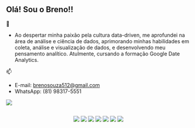 ## Olá! Sou o Breno!!

📕
- Ao despertar minha paixão pela cultura data-driven, me aprofundei na área de análise e ciência de dados, aprimorando minhas habilidades em coleta, análise e visualização de dados, e desenvolvendo meu pensamento analítico. Atulmente, cursando a formação Google Date Analytics.

📫 
- E-mail: brenosouza512@gmail.com
- WhatsApp: (81) 98317-5551
 <html>
    <div style="display: inline_block">
       <a href="https://www.linkedin.com/in/breno-sz/" target="_blank"><img src="https://img.shields.io/badge/LinkedIn-0077B5?style=for-the-badge&logo=linkedin&logoColor=white" ></a>
    </div>

  ##

 <div style="display: inline_block" align="center">
      <a><img src="https://img.shields.io/badge/Tableau-E97627?style=for-the-badge&logo=Tableau&logoColor=white" target="_blank"></a>
      <a><img src="https://img.shields.io/badge/PowerBI-F2C811?style=for-the-badge&logo=Power%20BI&logoColor=white" target="_blank"></a>
      <a><img src="https://img.shields.io/badge/MySQL-005C84?style=for-the-badge&logo=mysql&logoColor=white" target="_blank"></a>
      <a><img src="https://img.shields.io/badge/Markdown-000000?style=for-the-badge&logo=markdown&logoColor=white" target="_blank"></a>
      <a></a><img src="https://img.shields.io/badge/Python-FFD43B?style=for-the-badge&logo=python&logoColor=blue" target="_blank"></a>
      <a><img src="https://img.shields.io/badge/Colab-F9AB00?style=for-the-badge&logo=googlecolab&color=525252" target="_blank"></a>
      <a><img src="https://img.shields.io/badge/GIT-E44C30?style=for-the-badge&logo=git&logoColor=white" target="_blank"></a>
  </div>
</html>
